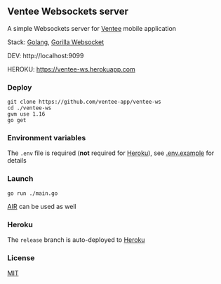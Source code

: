 ## Ventee Websockets server

A simple Websockets server for [Ventee](https://github.com/ventee-app/ventee-mobile) mobile application

Stack: [Golang](https://go.dev), [Gorilla Websocket](https://github.com/gorilla/websocket)

DEV: http://localhost:9099

HEROKU: https://ventee-ws.herokuapp.com

### Deploy

```shell script
git clone https://github.com/ventee-app/ventee-ws
cd ./ventee-ws
gvm use 1.16
go get
```

### Environment variables

The `.env` file is required (**not** required for [Heroku](https://www.heroku.com)), see [.env.example](./.env.example) for details

### Launch

```shell script
go run ./main.go
```

[AIR](https://github.com/cosmtrek/air) can be used as well

### Heroku

The `release` branch is auto-deployed to [Heroku](https://www.heroku.com)

### License

[MIT](./LICENSE.md)
